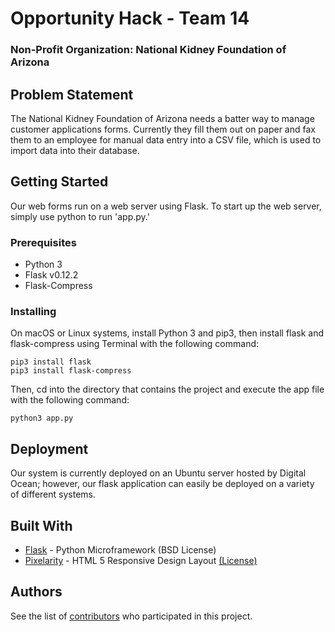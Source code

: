 # Opportunity Hack - Team 14
### Non-Profit Organization: National Kidney Foundation of Arizona

## Problem Statement

The National Kidney Foundation of Arizona needs a batter way to manage customer applications forms. Currently they fill them out on paper and fax them to an employee for manual data entry into a CSV file, which is used to import data into their database.

## Getting Started

Our web forms run on a web server using Flask. To start up the web server, simply use python to run 'app.py.'

### Prerequisites

* Python 3
* Flask v0.12.2
* Flask-Compress

### Installing

On macOS or Linux systems, install Python 3 and pip3, then install flask and flask-compress using Terminal with the following command:
```
pip3 install flask
pip3 install flask-compress
```
Then, cd into the directory that contains the project and execute the app file with the following command:
```
python3 app.py
```
## Deployment

Our system is currently deployed on an Ubuntu server hosted by Digital Ocean; however, our flask application can easily be deployed on a variety of different systems.

## Built With

* [Flask](http://flask.pocoo.org) - Python Microframework (BSD License)
* [Pixelarity](https://pixelarity.com) - HTML 5 Responsive Design Layout [(License)](https://pixelarity.com/license)

## Authors

See the list of [contributors](https://github.com/2017-Arizona-Opportunity-Hack/Team14/graphs/contributors) who participated in this project.


